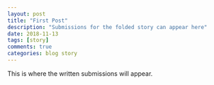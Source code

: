 ```yaml
---
layout: post
title: "First Post"
description: "Submissions for the folded story can appear here"
date: 2018-11-13
tags: [story]
comments: true
categories: blog story  
---
```


This is where the written submissions will appear.
